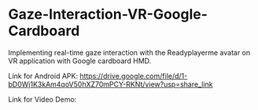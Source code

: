 # Gaze-Interaction-VR-Google-Cardboard
 Implementing real-time gaze interaction with the Readyplayerme avatar on VR application with Google cardboard HMD.
 
 Link for Android APK: https://drive.google.com/file/d/1-bD0Wj1K3kAm4qoV50hXZ70mPCY-RKNt/view?usp=share_link
 
 Link for Video Demo: 
